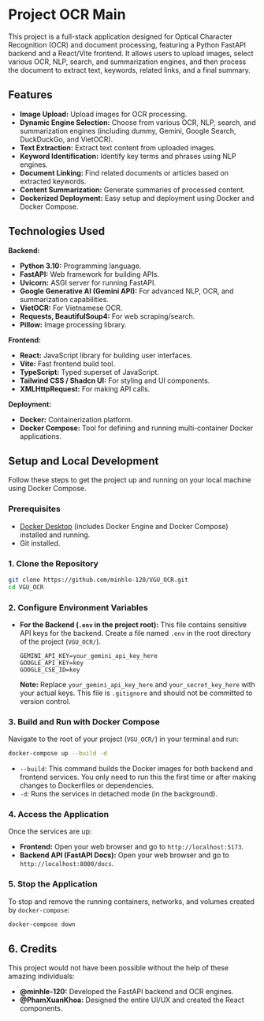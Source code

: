 # Project OCR Main

This project is a full-stack application designed for Optical Character Recognition (OCR) and document processing, featuring a Python FastAPI backend and a React/Vite frontend. It allows users to upload images, select various OCR, NLP, search, and summarization engines, and then process the document to extract text, keywords, related links, and a final summary.

## Features

*   **Image Upload:** Upload images for OCR processing.
*   **Dynamic Engine Selection:** Choose from various OCR, NLP, search, and summarization engines (including dummy, Gemini, Google Search, DuckDuckGo, and VietOCR).
*   **Text Extraction:** Extract text content from uploaded images.
*   **Keyword Identification:** Identify key terms and phrases using NLP engines.
*   **Document Linking:** Find related documents or articles based on extracted keywords.
*   **Content Summarization:** Generate summaries of processed content.
*   **Dockerized Deployment:** Easy setup and deployment using Docker and Docker Compose.

## Technologies Used

**Backend:**
*   **Python 3.10:** Programming language.
*   **FastAPI:** Web framework for building APIs.
*   **Uvicorn:** ASGI server for running FastAPI.
*   **Google Generative AI (Gemini API):** For advanced NLP, OCR, and summarization capabilities.
*   **VietOCR:** For Vietnamese OCR.
*   **Requests, BeautifulSoup4:** For web scraping/search.
*   **Pillow:** Image processing library.

**Frontend:**
*   **React:** JavaScript library for building user interfaces.
*   **Vite:** Fast frontend build tool.
*   **TypeScript:** Typed superset of JavaScript.
*   **Tailwind CSS / Shadcn UI:** For styling and UI components.
*   **XMLHttpRequest:** For making API calls.

**Deployment:**
*   **Docker:** Containerization platform.
*   **Docker Compose:** Tool for defining and running multi-container Docker applications.

## Setup and Local Development

Follow these steps to get the project up and running on your local machine using Docker Compose.

### Prerequisites

*   [Docker Desktop](https://www.docker.com/products/docker-desktop) (includes Docker Engine and Docker Compose) installed and running.
*   Git installed.

### 1. Clone the Repository

```bash
git clone https://github.com/minhle-120/VGU_OCR.git
cd VGU_OCR
```

### 2. Configure Environment Variables

*   **For the Backend (`.env` in the project root):**
    This file contains sensitive API keys for the backend.
    Create a file named `.env` in the root directory of the project (`VGU_OCR/`).
    ```
    GEMINI_API_KEY=your_gemini_api_key_here
    GOOGLE_API_KEY=key
    GOOGLE_CSE_ID=key
    ```
    **Note:** Replace `your_gemini_api_key_here` and `your_secret_key_here` with your actual keys. This file is `.gitignore` and should not be committed to version control.


### 3. Build and Run with Docker Compose

Navigate to the root of your project (`VGU_OCR/`) in your terminal and run:

```bash
docker-compose up --build -d
```

*   `--build`: This command builds the Docker images for both backend and frontend services. You only need to run this the first time or after making changes to Dockerfiles or dependencies.
*   `-d`: Runs the services in detached mode (in the background).

### 4. Access the Application

Once the services are up:

*   **Frontend:** Open your web browser and go to `http://localhost:5173`.
*   **Backend API (FastAPI Docs):** Open your web browser and go to `http://localhost:8000/docs`.

### 5. Stop the Application

To stop and remove the running containers, networks, and volumes created by `docker-compose`:

```bash
docker-compose down
```

## 6. Credits

This project would not have been possible without the help of these amazing individuals:

-   **@minhle-120:** Developed the FastAPI backend and OCR engines.
-   **@PhamXuanKhoa:** Designed the entire UI/UX and created the React components.
